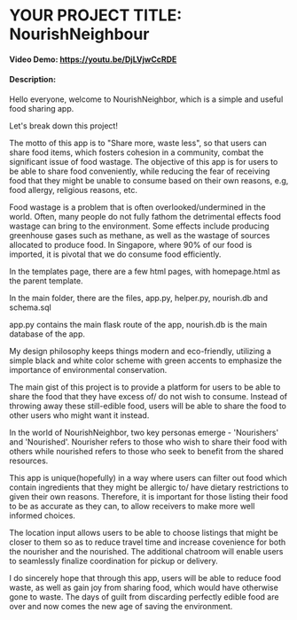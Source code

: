 # YOUR PROJECT TITLE: NourishNeighbour
#### Video Demo:  <https://youtu.be/DjLVjwCcRDE>
#### Description:
Hello everyone, welcome to NourishNeighbor, which is a simple and useful food sharing app. 

Let's break down this project!

The motto of this app is to "Share more, waste less", so that users can share food items, which fosters cohesion in a community, combat the significant issue of food wastage. The objective of this app is for users to be able to share food conveniently, while reducing the fear of receiving food that they might be unable to consume based on their own reasons, e.g, food allergy, religious reasons, etc. 

Food wastage is a problem that is often overlooked/undermined in the world. Often, many people do not fully fathom the detrimental effects food wastage can bring to the environment. Some effects include producing greenhouse gases such as methane, as well as the wastage of sources allocated to produce food. In Singapore, where 90% of our food is imported, it is pivotal that we do consume food efficiently. 

In the templates page, there are a few html pages, with homepage.html as the parent template. 

In the main folder, there are the files, app.py, helper.py, nourish.db and schema.sql

app.py contains the main flask route of the app, nourish.db is the main database of the app.

My design philosophy keeps things modern and eco-friendly, utilizing a simple black and white color scheme with green accents to emphasize the importance of environmental conservation.

The main gist of this project is to provide a platform for users to be able to share the food that they have excess of/ do not wish to consume. Instead of throwing away these still-edible food, users will be able to share the food to other users who might want it instead. 

In the world of NourishNeighbor, two key personas emerge - 'Nourishers' and 'Nourished'. Nourisher refers to those who wish to share their food with others while nourished refers to those who seek to benefit from the shared resources.

This app is unique(hopefully) in a way where users can filter out food which contain ingredients that they might be allergic to/ have dietary restrictions to given their own reasons. Therefore, it is important for those listing their food to be as accurate as they can, to allow receivers to make more well informed choices. 

The location input allows users to be able to choose listings that might be closer to them so as to reduce travel time and increase covenience for both the nourisher and the nourished. The additional chatroom will enable users to seamlessly finalize coordination for pickup or delivery. 

I do sincerely hope that through this app, users will be able to reduce food waste, as well as gain joy from sharing food, which would have otherwise gone to waste. The days of guilt from discarding perfectly edible food are over and now comes the new age of saving the environment. 